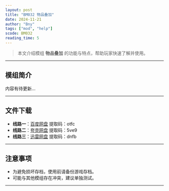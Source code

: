 ```yaml
---
layout: post
title: "BM032 物品叠加"
date: 2024-11-21
author: "Bny"
tags: ["mod", "help"]
scode: BM032
reading_time: 5
---
```


> 本文介绍模组 **物品叠加** 的功能与特点，帮助玩家快速了解并使用。

---

## 模组简介

内容有待更新...

---


## 文件下载
- **线路一**：[百度网盘](https://pan.baidu.com/s/17VqeUgskDtSjbMNkQwmmFA?pwd=otfc)  提取码：otfc  
- **线路二**：[夸克网盘](https://pan.quark.cn/s/f0e8c7a80fab?pwd=5ve9)  提取码：5ve9  
- **线路三**：[迅雷网盘](https://pan.xunlei.com/s/VOCCb_rVIL7qD5IUvE-GKmVnA1?pwd=dnfb)  提取码：dnfb  

---

## 注意事项
- 为避免损坏存档，使用前请备份游戏存档。
- 可能与其他模组存在冲突，建议单独测试。

---

